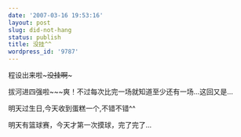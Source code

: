 ```yaml
---
date: '2007-03-16 19:53:16'
layout: post
slug: did-not-hang
status: publish
title: 没挂^^
wordpress_id: '9787'
---
```


程设出来啦~~~没挂啊~~~

拔河进四强啦~~~爽！不过每次比完一场就知道至少还有一场...这回又是...

明天过生日,今天收到蛋糕一个,不错不错^^

明天有篮球赛，今天才第一次摸球，完了完了...
